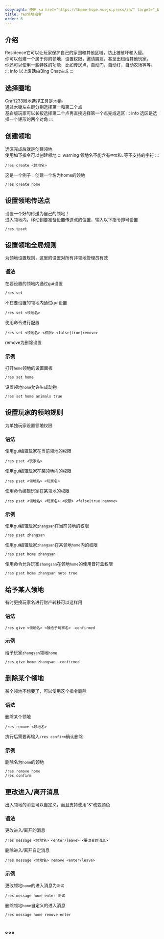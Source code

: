 ```yaml
---
copyright: 使用 <a href="https://theme-hope.vuejs.press/zh/" target="_blank">VuePress Theme Hope</a> 主题 | Copyleft© 2023 Craft233  <a href="https://icp.gov.moe/?keyword=20232336" target="_blank">萌ICP备20232336号</a>
title: res领地指令
order: 6
---
```

## 介绍
Residence它可以让玩家保护自己的家园和其他区域，防止被破坏和入侵。  
你可以创建一个属于你的领地，设置权限，邀请朋友，甚至出租给其他玩家。  
你还可以使用一些特殊的功能，比如传送点，自动门，自动灯，自动农场等等。  
::: info
以上废话由Bing Chat生成
:::
## 选择圈地
Craft233圈地选择工具是木锄。  
通过木锄左右键分别选择第一和第二个点  
基岩版玩家可以长按选择第二个点再直接选择第一个点完成选区
::: info
选区是选择一个矩形的两个对角
:::
## 创建领地
选区完成后就是创建领地  
使用如下指令可以创建领地
::: warning
领地名不能含有<code>中文</code>和<code>.</code>等不支持的字符
:::
```
/res create <领地名>
```
这是一个例子：创建一个名为home的领地
```
/res create home
```
## 设置领地传送点
设置一个好的传送为自己的领地！  
进入领地内，移动到要准备设置传送点的位置，输入以下指令即可设置
```
/res tpset
```

## 设置领地全局规则
为领地设置规则，这里的设置对所有非领地管理员有效  
### 语法
在要设置的领地内通过gui设置
```
/res set 
```


不在要设置的领地内通过gui设置
```
/res set <领地名>
```

使用命令进行配置
```
/res set <领地名> <权限> <false|true|remove> 
```
remove为删除设置
### 示例
打开<code>home</code>领地的设置面板
```
/res set home
```


设置领地<code>home</code>允许生成动物
```
/res set home animals true
```
<!--
### 权限
::: info
权限列表由Bing Chat收集
:::
- animalkilling - 允许或禁止杀死动物。
- animals - 允许或禁止动物进入领地。
- anvil - 允许或禁止使用铁砧。
- backup - 允许或禁止备份领地数据。
- beacon - 允许或禁止使用信标。
- bed - 允许或禁止使用床。
- build - 允许或禁止放置或破坏方块。
- button - 允许或禁止按按钮。
- cake - 允许或禁止吃蛋糕。
- canimals - 允许或禁止动物在领地内繁殖。
- chat - 允许或禁止在领地内聊天。
- chest - 允许或禁止打开箱子。
- command - 允许或禁止在领地内使用命令。
- container - 允许或禁止打开容器类方块（如箱子、熔炉等）。
- creeper - 允许或禁止爆炸造成方块损坏。
- crops - 允许或禁止践踏农作物。
- day - 设置领地内的时间为白天。
- destroy - 允许或禁止破坏方块。
- diode - 允许或禁止使用红石中继器和比较器。
- door - 允许或禁止打开门。
- dryup - 允许或禁止水和岩浆干涸。
- dye - 允许或禁止给羊和皮革染色。
- enderpearl - 允许或禁止使用末影珍珠传送。
- explode - 允许或禁止爆炸造成伤害和方块损坏。
- feed - 设置领地内玩家的饱食度为满值。
- fireball - 允许或禁止火球造成伤害和方块损坏。
- firework - 允许或禁止在领地内放烟花。
- flow - 允许或禁止水和岩浆流动，覆盖lavaflow和waterflow权限。
- flowerpot - 允许或禁止放置花盆中的植物。
  -->
## 设置玩家的领地规则
为单独玩家设置领地权限
### 语法
使用gui编辑玩家在当前领地的权限
```
/res pset <玩家名>
```

使用gui编辑玩家在某领地内的权限
```
/res pset <领地名> <玩家名>
```

使用命令编辑玩家在某领地的权限
```
/res pset <领地名> <玩家名> <权限> <false|true|remove>
```
### 示例
使用gui编辑玩家<code>zhangsan</code>在当前领地的权限
```
/res pset zhangsan
```

使用gui编辑玩家<code>zhangsan</code>在某领地<code>home</code>内的权限
```
/res pset home zhangsan
```

使用命令允许玩家<code>zhangsan</code>在领地<code>home</code>的使用音符盒权限
```
/res pset home zhangsan note true
```

## 给予某人领地
有时更换玩家名进行财产转移可以这样用
### 语法
```
/res give <领地名> <被给予玩家名> -confirmed
```
### 示例
给予玩家<code>zhangsan</code>领地<code>home</code>
```
/res give home zhangsan -confirmed
```

## 删除某个领地
某个领地不想要了，可以使用这个指令删除
### 语法
删除某个领地
```
/res remove <领地名>
```
执行后需要再输入<code>/res confirm</code>确认删除
### 示例 
删除名为<code>home</code>的领地
```
/res remove home 
/res confirm
```

## 更改进入/离开消息
出入领地的消息可以自定义，而且支持使用"&"改变颜色
### 语法
更改进入/离开的消息
```
/res message <领地名> <enter/leave> <要改变的消息>
```

删除进入/离开自定消息
```
/res message <领地名> remove <enter/leave>
```
### 示例
更改领地<code>home</code>的进入消息为<code>测试</code>
```
/res message home enter 测试
```

删除领地<code>home</code>自定义的进入消息
```
/res message home remove enter
```


## 。。。